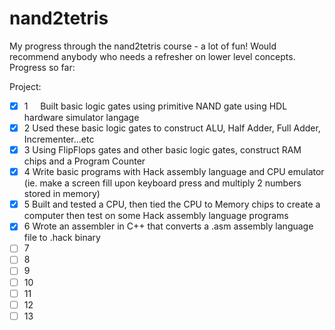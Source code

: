 # nand2tetris

My progress through the nand2tetris course - a lot of fun! Would recommend anybody who needs a refresher on lower level concepts. Progress so far:

Project: 
- [x] 1 &nbsp;&nbsp;&nbsp; Built basic logic gates using primitive NAND gate using HDL hardware simulator langage  
- [x] 2 Used these basic logic gates to construct ALU, Half Adder, Full Adder, Incrementer...etc
- [x] 3 Using FlipFlops gates and other basic logic gates, construct RAM chips and a Program Counter
- [x] 4 Write basic programs with Hack assembly language and CPU emulator (ie. make a screen fill upon keyboard press and multiply 2 numbers stored in memory) 
- [x] 5 Built and tested a CPU, then tied the CPU to Memory chips to create a computer then test on some Hack assembly language programs 
- [x] 6 Wrote an assembler in C++ that converts a .asm assembly language file to .hack binary  
- [ ] 7
- [ ] 8
- [ ] 9
- [ ] 10
- [ ] 11
- [ ] 12
- [ ] 13
